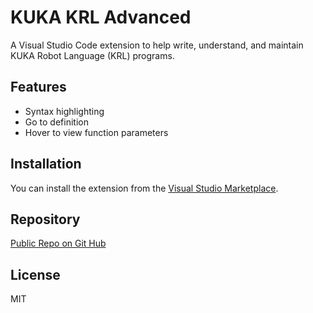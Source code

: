 # KUKA KRL Advanced

A Visual Studio Code extension to help write, understand, and maintain KUKA Robot Language (KRL) programs.

## Features

- Syntax highlighting
- Go to definition
- Hover to view function parameters

## Installation

You can install the extension from the [Visual Studio Marketplace](https://marketplace.visualstudio.com/).

## Repository

[Public Repo on Git Hub](https://github.com/Vyken14/KUKA-KRL-Assistant)

## License

MIT
